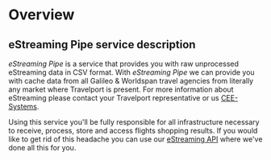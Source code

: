 # Overview

## eStreaming Pipe service description

_eStreaming Pipe_ is a service that provides you with raw unprocessed eStreaming data in CSV format. With _eStreaming Pipe_ we can provide you with cache data from all Galileo & Worldspan travel agencies from literally any market where Travelport is present. For more information about eStreaming please contact your Travelport representative or us [CEE-Systems](https://www.cee-systems.com/contact-us).

Using this service you'll be fully responsible for all infrastructure necessary to receive, process, store and access flights shopping results. If you would like to get rid of this headache you can use our [eStreaming API](http://estrapi.cee-systems.com) where we've done all this for you.

